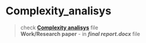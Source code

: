 # Complexity_analisys
> check [__Complexity analisys__](https://github.com/Otnielush/Complexity_analisys/blob/main/Complexity%20analisys.ipynb) file  
**Work/Research paper** - in ___final report.docx___ file  

